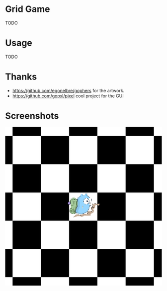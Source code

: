 # Grid Game
TODO
# Usage
TODO

# Thanks
- https://github.com/egonelbre/gophers for the artwork.
- https://github.com/gopxl/pixel cool project for the GUI

# Screenshots
![](https://github.com/jgs377/go-grid-game/blob/main/assets/Screenshot1.png?raw=true)